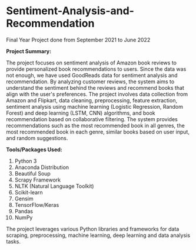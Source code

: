 # Sentiment-Analysis-and-Recommendation
Final Year Project done from September 2021 to June 2022

**Project Summary:**

The project focuses on sentiment analysis of Amazon book reviews to provide personalized book recommendations to users. Since the data was not enough, we have used GoodReads data for sentiment analysis and recommendation. By analyzing customer reviews, the system aims to understand the sentiment behind the reviews and recommend books that align with the user's preferences. The project involves data collection from Amazon and Flipkart, data cleaning, preprocessing, feature extraction, sentiment analysis using machine learning (Logistic Regression, Random Forest) and deep learning (LSTM, CNN) algorithms, and book recommendation based on collaborative filtering. The system provides recommendations such as the most recommended book in all genres, the most recommended book in each genre, similar books based on user input, and random suggestions.

**Tools/Packages Used:**
1. Python 3
2. Anaconda Distribution
3. Beautiful Soup
4. Scrapy Framework
5. NLTK (Natural Language Toolkit)
6. Scikit-learn
7. Gensim
8. TensorFlow/Keras
9. Pandas
10. NumPy

The project leverages various Python libraries and frameworks for data scraping, preprocessing, machine learning, deep learning and data analysis tasks.

